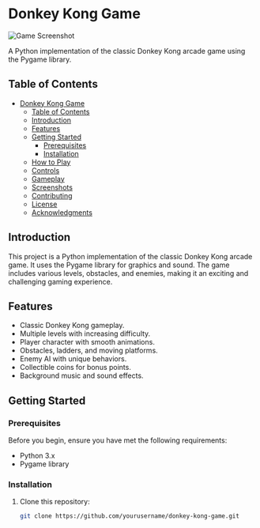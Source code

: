 # Donkey Kong Game

![Game Screenshot](screenshot.png)

A Python implementation of the classic Donkey Kong arcade game using the Pygame library.

## Table of Contents

- [Donkey Kong Game](#donkey-kong-game)
  - [Table of Contents](#table-of-contents)
  - [Introduction](#introduction)
  - [Features](#features)
  - [Getting Started](#getting-started)
    - [Prerequisites](#prerequisites)
    - [Installation](#installation)
  - [How to Play](#how-to-play)
  - [Controls](#controls)
  - [Gameplay](#gameplay)
  - [Screenshots](#screenshots)
  - [Contributing](#contributing)
  - [License](#license)
  - [Acknowledgments](#acknowledgments)

## Introduction

This project is a Python implementation of the classic Donkey Kong arcade game. It uses the Pygame library for graphics and sound. The game includes various levels, obstacles, and enemies, making it an exciting and challenging gaming experience.

## Features

- Classic Donkey Kong gameplay.
- Multiple levels with increasing difficulty.
- Player character with smooth animations.
- Obstacles, ladders, and moving platforms.
- Enemy AI with unique behaviors.
- Collectible coins for bonus points.
- Background music and sound effects.

## Getting Started

### Prerequisites

Before you begin, ensure you have met the following requirements:

- Python 3.x
- Pygame library

### Installation

1. Clone this repository:

   ```bash
   git clone https://github.com/yourusername/donkey-kong-game.git


